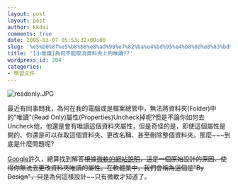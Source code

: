 ```yaml
---
layout: post
layout: post
author: kkdai
comments: true
date: 2005-03-07 05:53:32+00:00
slug: '%e5%b0%8f%e5%b8%b8%e8%ad%98%e7%82%ba%e4%bd%95%e4%b8%8d%e8%83%bd%e5%8f%96%e6%b6%88%e8%b3%87%e6%96%99%e5%a4%be%e4%b8%8a%e7%9a%84%e5%94%af%e8%ae%80'
title: '[小常識]為何不能取消資料夾上的唯讀??'
wordpress_id: 204
categories:
- 學習文件
---
```


![readonly.JPG](http://www.evanlin.com/blog/archives/20050306/readonly.JPG)

最近有同事問我，為何在我的電腦或是檔案總管中，無法將資料夾(Folder)中的"唯讀"(Read Only)屬性(Properties)Uncheck掉呢?但是不論你如何去Uncheck他，他還是會有唯讀這個資料夾屬性，但是奇怪的是，即使這個屬性是開的、你還是可以存取這個資料夾、更改名稱、甚至刪除整個資料夾。那麼~~~到底是什麼問題呢?

[Google](http://www.google.com.tw/webhp?hl=zh-TW)許久，總算找到解答~~根據[微軟的網站說明](http://support.microsoft.com/kb/326549/zh-tw)，這是一個原始設計的原因、使得你無法去更改資料夾唯讀的屬性。在軟體業中，我們會稱為這個是"By Design"，只是~~為何這樣設計~~只有微軟才知道了。
